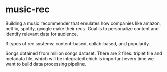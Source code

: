 # music-rec

Building a music recommender that emulates how companies like amazon, netflix, spotify, google make their recs. Goal is to personalize content and identify relevant data for audience. 

3 types of rec systems: content-based, collab-based, and popularity. 

Songs obtained from million songs dataset. There are 2 files: triplet file and metadata file, which will be integrated ehich is important every time we want to build data processing pipeline.
